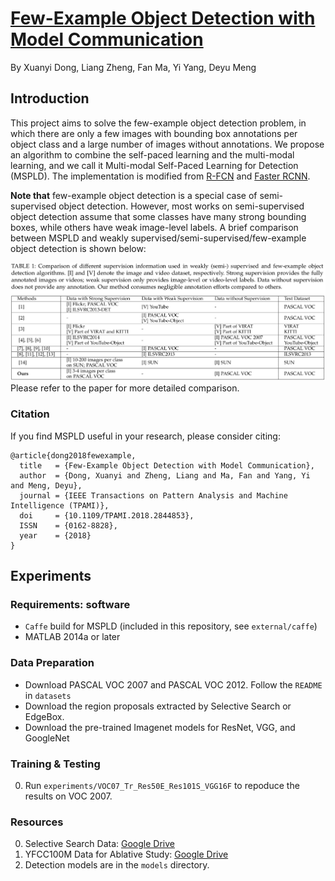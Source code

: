 # [Few-Example Object Detection with Model Communication](https://ieeexplore.ieee.org/document/8374906)

By Xuanyi Dong, Liang Zheng, Fan Ma, Yi Yang, Deyu Meng

## Introduction

This project aims to solve the few-example object detection problem, in which there are only a few images with bounding box annotations per object class and a large number of images without annotations.
We propose an algorithm to combine the self-paced learning and the multi-modal learning, and we call it Multi-modal Self-Paced Learning for Detection (MSPLD). The implementation is modified from [R-FCN](https://github.com/daijifeng001/R-FCN) and [Faster RCNN](https://github.com/shaoqingren/faster_rcnn).

**Note that** few-example object detection is a special case of semi-supervised object detection. However, most works on semi-supervised object detection assume that some classes have many strong bounding boxes, while others have weak image-level labels. A brief comparison between MSPLD and weakly supervised/semi-supervised/few-example object detection is shown below:

<img src="external/images/comparision.png" width="900">
Please refer to the paper for more detailed comparison.

### Citation

If you find MSPLD useful in your research, please consider citing:
```
@article{dong2018fewexample,
  title   = {Few-Example Object Detection with Model Communication},
  author  = {Dong, Xuanyi and Zheng, Liang and Ma, Fan and Yang, Yi and Meng, Deyu},
  journal = {IEEE Transactions on Pattern Analysis and Machine Intelligence (TPAMI)},
  doi     = {10.1109/TPAMI.2018.2844853}, 
  ISSN    = {0162-8828}, 
  year    = {2018}
}
```

## Experiments

### Requirements: software

- `Caffe` build for MSPLD (included in this repository, see `external/caffe`)
- MATLAB 2014a or later

### Data Preparation
- Download PASCAL VOC 2007 and PASCAL VOC 2012. Follow the `README` in `datasets`
- Download the region proposals extracted by Selective Search or EdgeBox. 
- Download the pre-trained Imagenet models for ResNet, VGG, and GoogleNet
 
### Training & Testing
0. Run `experiments/VOC07_Tr_Res50E_Res101S_VGG16F` to repoduce the results on VOC 2007.

### Resources
0. Selective Search Data: [Google Drive](https://drive.google.com/open?id=1o6RPL33bH0u75Z-gknu1ewKGQHTmmtwC)
1. YFCC100M Data for Ablative Study: [Google Drive](https://drive.google.com/open?id=1o6RPL33bH0u75Z-gknu1ewKGQHTmmtwC)
0. Detection models are in the `models` directory.
